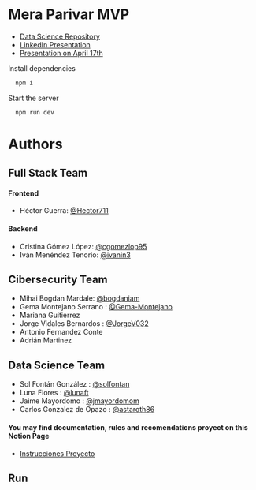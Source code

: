 
# Mera Parivar MVP


- [Data Science Repository](https://github.com/solfontan/DesafioTripulaciones)
 - [LinkedIn Presentation](https://www.linkedin.com/feed/update/urn:li:activity:7186802359304372226/)
 - [Presentation on April 17th](https://www.youtube.com/watch?v=lQl2L6P5V_o)




Install dependencies

```bash
  npm i
```

Start the server

```bash
  npm run dev
```
# Authors
## Full Stack Team
#### Frontend
- Héctor Guerra: [@Hector711](https://www.github.com/octokatherine)
#### Backend
- Cristina Gómez López: [@cgomezlop95](https://www.github.com/octokatherine)
- Iván Menéndez Tenorio: [@ivanin3](https://www.github.com/octokatherine)

## Cibersecurity Team
- Mihai Bogdan Mardale: [@bogdaniam](https://github.com/bogdaniam)
- Gema Montejano Serrano : [@Gema-Montejano](https://github.com/Gema-Montejano)
- Mariana Guitierrez 
- Jorge Vidales Bernardos : [@JorgeV032](https://github.com/JorgeV032)
- Antonio Fernandez Conte 
- Adrián Martinez 

## Data Science Team
- Sol Fontán González : [@solfontan](https://github.com/solfontan)
- Luna Flores : [@lunaft](https://github.com/lunaft)
- Jaime Mayordomo : [@jmayordomom](https://github.com/jmayordomom)
- Carlos Gonzalez de Opazo : [@astaroth86](https://github.com/astaroth86)


 #### You may find documentation, rules and recomendations proyect on this Notion Page

 - [Instrucciones Proyecto](https://hector-guerra.notion.site/Instrucciones-Proyecto-d12d4d71f81a4ab8ae6bc536db0ea5b0)
## Run


